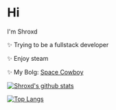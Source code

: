 # Hi

<!--
**ShroXd/ShroXd** is a ✨ _special_ ✨ repository because its `README.md` (this file) appears on your GitHub profile.

Here are some ideas to get you started:

- 🔭 I’m currently working on ...
- 🌱 I’m currently learning ...
- 👯 I’m looking to collaborate on ...
- 🤔 I’m looking for help with ...
- 💬 Ask me about ...
- 📫 How to reach me: ...
- 😄 Pronouns: ...
- ⚡ Fun fact: ...
-->
I'm Shroxd

✨ Trying to be a fullstack developer<br/>

✨ Enjoy steam<br/>

✨ My Bolg: [Space Cowboy](https://www.bebopser.com/)



[![Shroxd's github stats](https://github-readme-stats.vercel.app/api?username=ShroXd)](https://github.com/anuraghazra/github-readme-stats)

[![Top Langs](https://github-readme-stats.vercel.app/api/top-langs/?username=ShroXd&layout=compact&hide=HTML,jupyter%20notebook)](https://github.com/anuraghazra/github-readme-stats)
